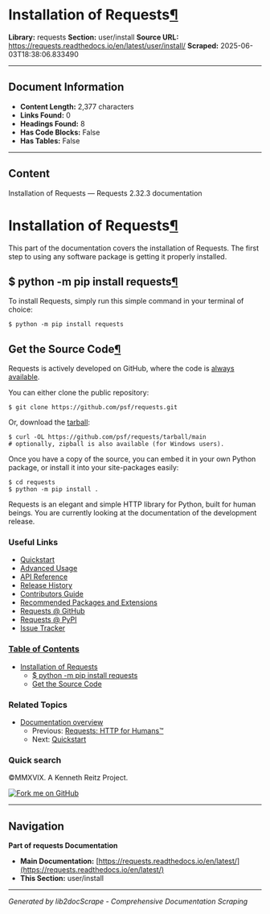 # Installation of Requests[¶](#installation-of-requests "Link to this heading")

**Library:** requests
**Section:** user/install
**Source URL:** https://requests.readthedocs.io/en/latest/user/install/
**Scraped:** 2025-06-03T18:38:06.833490

---

## Document Information

- **Content Length:** 2,377 characters
- **Links Found:** 0
- **Headings Found:** 8
- **Has Code Blocks:** False
- **Has Tables:** False

---

## Content


Installation of Requests — Requests 2.32.3 documentation







# Installation of Requests[¶](#installation-of-requests "Link to this heading")

This part of the documentation covers the installation of Requests.
The first step to using any software package is getting it properly installed.

## $ python -m pip install requests[¶](#python-m-pip-install-requests "Link to this heading")

To install Requests, simply run this simple command in your terminal of choice:

```
$ python -m pip install requests

```



## Get the Source Code[¶](#get-the-source-code "Link to this heading")

Requests is actively developed on GitHub, where the code is
[always available](https://github.com/psf/requests).

You can either clone the public repository:

```
$ git clone https://github.com/psf/requests.git

```

Or, download the [tarball](https://github.com/psf/requests/tarball/main):

```
$ curl -OL https://github.com/psf/requests/tarball/main
# optionally, zipball is also available (for Windows users).

```

Once you have a copy of the source, you can embed it in your own Python
package, or install it into your site-packages easily:

```
$ cd requests
$ python -m pip install .

```







Requests is an elegant and simple HTTP library for Python, built for
human beings. You are currently looking at the documentation of the
development release.

### Useful Links

* [Quickstart](../quickstart/)
* [Advanced Usage](../advanced/)
* [API Reference](../../api/)
* [Release History](../../community/updates/#release-history)
* [Contributors Guide](../../dev/contributing/)
* [Recommended Packages and Extensions](../../community/recommended/)
* [Requests @ GitHub](https://github.com/psf/requests)
* [Requests @ PyPI](https://pypi.org/project/requests/)
* [Issue Tracker](https://github.com/psf/requests/issues)

### [Table of Contents](../../)

* [Installation of Requests](#)
  + [$ python -m pip install requests](#python-m-pip-install-requests)
  + [Get the Source Code](#get-the-source-code)
### Related Topics

* [Documentation overview](../../)
  + Previous: [Requests: HTTP for Humans™](../../ "previous chapter")
  + Next: [Quickstart](../quickstart/ "next chapter")

### Quick search








©MMXVIX. A Kenneth Reitz Project.

[![Fork me on GitHub](https://github.blog/wp-content/uploads/2008/12/forkme_right_darkblue_121621.png)](https://github.com/requests/requests)


---

## Navigation

**Part of requests Documentation**
- **Main Documentation:** [https://requests.readthedocs.io/en/latest/](https://requests.readthedocs.io/en/latest/)
- **This Section:** user/install

---

*Generated by lib2docScrape - Comprehensive Documentation Scraping*
